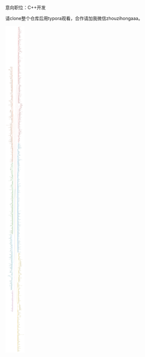 意向职位：C++开发

请clone整个仓库后用typora观看，合作请加我微信zhouzihongaaa。

![20202021大厂面试问题整理](image/20202021大厂面试问题整理.jpg)